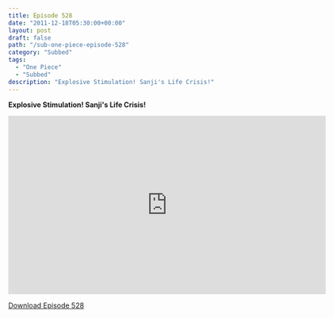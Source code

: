 ```yaml
---
title: Episode 528
date: "2011-12-18T05:30:00+00:00"
layout: post
draft: false
path: "/sub-one-piece-episode-528"
category: "Subbed"
tags:
  - "One Piece"
  - "Subbed"
description: "Explosive Stimulation! Sanji's Life Crisis!"
---
```


**Explosive Stimulation! Sanji's Life Crisis!**

<iframe width="640" height="360" src="https://www.rapidvideo.com/e/G6FRPF6N0K" frameborder="0" marginwidth=0 marginheight=0 scrolling=no allowfullscreen></iframe>

<a href="http://ouo.io/qs/eCodkFEQ?s=https://rapidvid.to/d/https://www.rapidvideo.com/e/G6FRPF6N0K">Download Episode 528</a>
